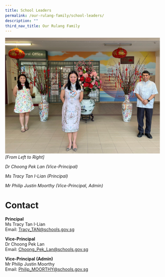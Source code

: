 ```yaml
---
title: School Leaders
permalink: /our-rulang-family/school-leaders/
description: ""
third_nav_title: Our Rulang Family
---
```


![](/images/SLs%202022.jpg)
_\[From Left to Right\]_

_Dr Choong Pek Lan (Vice-Principal)_

_Ms Tracy Tan I-Lian (Principal)_

_Mr Philip Justin Moorthy (Vice-Principal, Admin)_

# Contact

**Principal**  
Ms Tracy Tan I-Lian  
Email: [Tracy_TAN@schools.gov.sg](mailto:Tracy_TAN@schools.gov.sg)

**Vice-Principal**  
Dr Choong Pek Lan   
Email: [Choong_Pek_Lan@schools.gov.sg](mailto:Choong_Pek_Lan@schools.gov.sg)

**Vice-Principal (Admin)**  
Mr Philip Justin Moorthy  
Email: [Philip_MOORTHY@schools.gov.sg](mailto:Philip_MOORTHY@schools.gov.sg)

